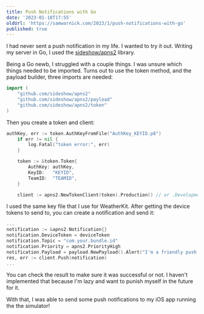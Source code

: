 ```yaml
---
title: Push Notifications with Go
date: '2023-01-18T17:55'
oldUrl: 'https://samwarnick.com/2023/1/push-notifications-with-go'
published: true
---
```


I had never sent a push notification in my life. I wanted to try it out. Writing my server in Go, I used the [sideshow/apns2](https://github.com/sideshow/apns2) library.

Being a Go newb, I struggled with a couple things. I was unsure which things needed to be imported. Turns out to use the token method, and the payload builder, three imports are needed:

```go
import (
	"github.com/sideshow/apns2"
	"github.com/sideshow/apns2/payload"
	"github.com/sideshow/apns2/token"
)
```

Then you create a token and client:

```go
authKey, err := token.AuthKeyFromFile("AuthKey_KEYID.p8")
	if err != nil {
		log.Fatal("token error:", err)
	}

	token := &token.Token{
		AuthKey: authKey,
		KeyID:   "KEYID",
		TeamID:  "TEAMID",
	}

	client := apns2.NewTokenClient(token).Production() // or .Development()
```

I used the same key file that I use for WeatherKit. After getting the device tokens to send to, you can create a notification and send it:

```go
...
notification := &apns2.Notification{}
notification.DeviceToken = deviceToken
notification.Topic = "com.your.bundle.id"
notification.Priority = apns2.PriorityHigh
notification.Payload = payload.NewPayload().Alert("I'm a friendly push notification!")
res, err := client.Push(notification)
...
```

You can check the result to make sure it was successful or not. I haven't implemented that because I'm lazy and want to punish myself in the future for it.

With that, I was able to send some push notifications to my iOS app running the the simulator!
